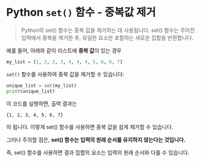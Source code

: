 # Python `set()` 함수 - 중복값 제거

>Python의 set() 함수는 중복 값을 제거하는 데 사용됩니다. set() 함수는 주어진 입력에서 중복을 제거한 후, 유일한 요소만 포함하는 새로운 집합을 반환합니다.

예를 들어, 아래와 같이 리스트에 **중복 값**이 있는 경우

```python
my_list = [1, 2, 2, 3, 4, 4, 4, 5, 6, 6, 7]
```

`set()` 함수를 사용하여 중복 값을 제거할 수 있습니다:

```python
unique_list = set(my_list)
print(unique_list)
```

이 코드를 실행하면, 출력 결과는 
```text
{1, 2, 3, 4, 5, 6, 7}
```
이 됩니다. 이렇게 set() 함수를 사용하면 중복 값을 쉽게 제거할 수 있습니다.

그러나 주의할 점은, **set() 함수는 입력의 원래 순서를 유지하지 않는다는 것입니다.**

 즉, set() 함수를 사용하면 결과 집합의 요소는 입력의 원래 순서와 다를 수 있습니다. 
 
